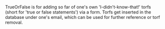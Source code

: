 TrueOrFalse is for adding so far of one's own 'I-didn't-know-that!' torfs (short for 'true or false statements') via a form. Torfs get inserted in the database under one's email, which can be used for further reference or torf removal. 
